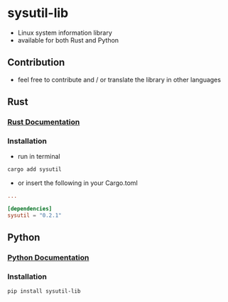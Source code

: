 # sysutil-lib
- Linux system information library
- available for both Rust and Python

## Contribution
- feel free to contribute and / or translate the library in other languages

## Rust
### [Rust Documentation](https://github.com/ryzeon-dev/sysutil/blob/master/rust/README.md)
### Installation
- run in terminal
```bash
cargo add sysutil
```
- or insert the following in your Cargo.toml 
```toml
...

[dependencies]
sysutil = "0.2.1"
```

## Python
### [Python Documentation](https://github.com/ryzeon-dev/sysutil/blob/master/python3/README.md)
### Installation
```bash
pip install sysutil-lib
```